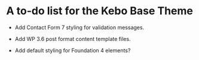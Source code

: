 # A to-do list for the Kebo Base Theme

* Add Contact Form 7 styling for validation messages.

* Add WP 3.6 post format content template files.

* Add default styling for Foundation 4 elements?
